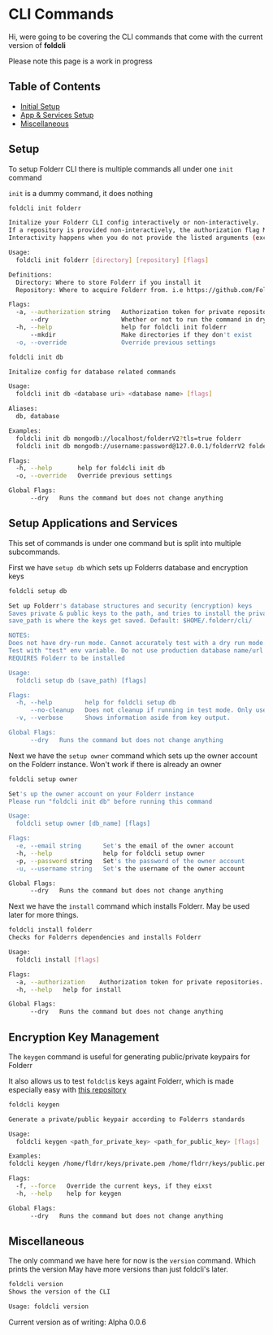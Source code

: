 # CLI Commands <Badge text="Work in Progress" type="warning" />

Hi, were going to be covering the CLI commands that come with the current version of **foldcli** <Badge text="beta" type="warning" />

Please note this page is a work in progress

## Table of Contents

- [Initial Setup](#setup)
- [App & Services Setup](#setup-applications-and-services)
- [Miscellaneous](#miscellaneous)

## Setup

To setup Folderr CLI there is multiple commands all under one `init` command

`init` is a dummy command, it does nothing

```sh
foldcli init folderr

Initalize your Folderr CLI config interactively or non-interactively.
If a repository is provided non-interactively, the authorization flag MUST be supplied if it is private or else it will fail.
Interactivity happens when you do not provide the listed arguments (excluding flags)

Usage:
  foldcli init folderr [directory] [repository] [flags]

Definitions:
  Directory: Where to store Folderr if you install it
  Repository: Where to acquire Folderr from. i.e https://github.com/Folderr/secretive-url

Flags:
  -a, --authorization string   Authorization token for private repositories
      --dry                    Whether or not to run the command in dry-run mode
  -h, --help                   help for foldcli init folderr
      --mkdir                  Make directories if they don't exist
  -o, --override               Override previous settings
```

```sh
foldcli init db

Initalize config for database related commands

Usage:
  foldcli init db <database uri> <database name> [flags]

Aliases:
  db, database

Examples:
  foldcli init db mongodb://localhost/folderrV2?tls=true folderr
  foldcli init db mongodb://username:password@127.0.0.1/folderrV2 folderr

Flags:
  -h, --help       help for foldcli init db
  -o, --override   Override previous settings

Global Flags:
      --dry   Runs the command but does not change anything
```

## Setup Applications and Services

This set of commands is under one command but is split into multiple subcommands.

First we have `setup db` which sets up Folderrs database and encryption keys

```sh
foldcli setup db

Set up Folderr's database structures and security (encryption) keys
Saves private & public keys to the path, and tries to install the private key to Folderr
save_path is where the keys get saved. Default: $HOME/.folderr/cli/

NOTES:
Does not have dry-run mode. Cannot accurately test with a dry run mode.
Test with "test" env variable. Do not use production database name/url when testing.
REQUIRES Folderr to be installed

Usage:
  foldcli setup db (save_path) [flags]

Flags:
  -h, --help         help for foldcli setup db
      --no-cleanup   Does not cleanup if running in test mode. Only useful for data peekers and developers.
  -v, --verbose      Shows information aside from key output.

Global Flags:
      --dry   Runs the command but does not change anything
```

Next we have the `setup owner` command which sets up the owner account on the Folderr instance.
Won't work if there is already an owner

```sh
foldcli setup owner

Set's up the owner account on your Folderr instance
Please run "foldcli init db" before running this command

Usage:
  foldcli setup owner [db_name] [flags]

Flags:
  -e, --email string      Set's the email of the owner account
  -h, --help              help for foldcli setup owner
  -p, --password string   Set's the password of the owner account
  -u, --username string   Set's the username of the owner account

Global Flags:
      --dry   Runs the command but does not change anything
```

Next we have the `install` command which installs Folderr. May be used later for more things.

```sh
foldcli install folderr
Checks for Folderrs dependencies and installs Folderr

Usage:
  foldcli install [flags]

Flags:
  -a, --authorization    Authorization token for private repositories. Init will fail if the repository is private and this is not used.
  -h, --help   help for install

Global Flags:
      --dry   Runs the command but does not change anything
```

## Encryption Key Management

The `keygen` command is useful for generating public/private keypairs for Folderr

It also allows us to test `foldcli`s keys againt Folderr, which is made especially easy with [this repository](https://github.com/Folderr/jwt-keytests)

```sh
foldcli keygen

Generate a private/public keypair according to Folderrs standards

Usage:
  foldcli keygen <path_for_private_key> <path_for_public_key> [flags]

Examples:
foldcli keygen /home/fldrr/keys/private.pem /home/fldrr/keys/public.pem

Flags:
  -f, --force   Override the current keys, if they eixst
  -h, --help    help for keygen

Global Flags:
      --dry   Runs the command but does not change anything
```

## Miscellaneous

The only command we have here for now is the `version` command. Which prints the version
May have more versions than just foldcli's later.

```sh
foldcli version
Shows the version of the CLI

Usage: foldcli version
```

Current version as of writing: Alpha 0.0.6
